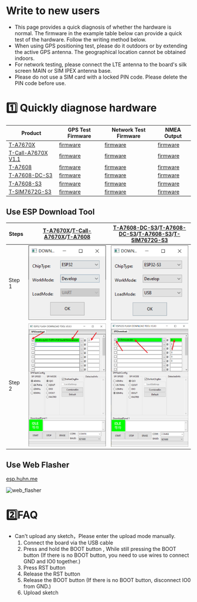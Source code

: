 # Write to new users

- This page provides a quick diagnosis of whether the hardware is normal. The firmware in the example table below can provide a quick test of the hardware. Follow the writing method below.
- When using GPS positioning test, please do it outdoors or by extending the active GPS antenna. The geographical location cannot be obtained indoors.
- For network testing, please connect the LTE antenna to the board's silk screen MAIN or SIM IPEX antenna base.
- Please do not use a SIM card with a locked PIN code. Please delete the PIN code before use.

# 1️⃣ Quickly diagnose hardware

| Product                 | GPS Test Firmware                               | Network Test Firmware                    | NMEA Output                                                   |
| ----------------------- | ----------------------------------------------- | ---------------------------------------- | ------------------------------------------------------------- |
| [T-A7670X][1]           | [firmware](./T-A7670X_GPS_NMEA_Parse.bin)       | [firmware](./T-A7670X_Network.bin)       | [firmware](./GPS_NMEA_Output_T-A7608X-DC-S3_20240813.bin)     |
| [T-Call-A7670X V1.1][2] | [firmware](./T-Call-A7670X_GPS_NMEA_Parse.bin)  | [firmware](./T-Call-A7670X_Network.bin)  | [firmware](./GPS_NMEA_Output_T-Call-A7670X-V1-1_20240813.bin) |
| [T-A7608][3]            | [firmware](./T-A7608X_GPS_NMEA_Parse.bin)       | [firmware](./T-A7608X_Network.bin)       | [firmware](./GPS_NMEA_Output_T-A7608X_20240813.bin)           |
| [T-A7608-DC-S3][4]      | [firmware](./T-A7608X-DC-S3_GPS_NMEA_Parse.bin) | [firmware](./T-A7608X-DC-S3_Network.bin) | [firmware](./GPS_NMEA_Output_T-A7608X-DC-S3_20240813.bin)     |
| [T-A7608-S3][5]         | [firmware](./T-A7608X-S3_GPS_NMEA_Parse.bin)    | [firmware](./T-A7608X-S3_Network.bin)    | [firmware](./GPS_NMEA_Output_T-A7608X-S3_20240813.bin)        |
| [T-SIM7672G-S3][6]      | [firmware](./T-SIM7672G_GPS_NMEA_Parse.bin)     | [firmware](./T-SIM7672G_Network.bin)     | [firmware](./GPS_NMEA_Output_T-SIM7672G_20240813.bin)         |

[1]: https://www.lilygo.cc/products/t-sim-a7670e
[2]: https://www.lilygo.cc
[3]: https://www.lilygo.cc/products/t-a7608e-h
[4]: https://www.lilygo.cc
[5]: https://www.lilygo.cc
[6]: https://www.lilygo.cc

## Use ESP Download Tool

| Steps  | [T-A7670X][1]/[T-Call-A7670X][2]/[T-A7608][3] | [T-A7608-DC-S3][4]/[T-A7608-DC-S3][4]/[T-A7608-S3][5]/[T-SIM7672G-S3][6] |
| ------ | --------------------------------------------- | ------------------------------------------------------------------------ |
| Step 1 | ![esp32dev](images/esp32-1.png)               | ![esp32s3dev](images/esp32s3-1.png)                                      |
| Step 2 | ![esp32dev](images/esp32-2.png)               | ![esp32s3dev](images/esp32s3-2.png)                                      |

## Use Web Flasher

[esp.huhn.me](https://esp.huhn.me/)

![web_flasher](https://github.com/Xinyuan-LilyGO/LilyGO-T-A76XX/blob/main/firmware/images/web_flasher.gif)

# 2️⃣FAQ

- Can't upload any sketch，Please enter the upload mode manually.
   1. Connect the board via the USB cable
   2. Press and hold the BOOT button , While still pressing the BOOT button (If there is no BOOT button, you need to use wires to connect GND and IO0 together.)
   3. Press RST button
   4. Release the RST button
   5. Release the BOOT button (If there is no BOOT button, disconnect IO0 from GND.)
   6. Upload sketch


